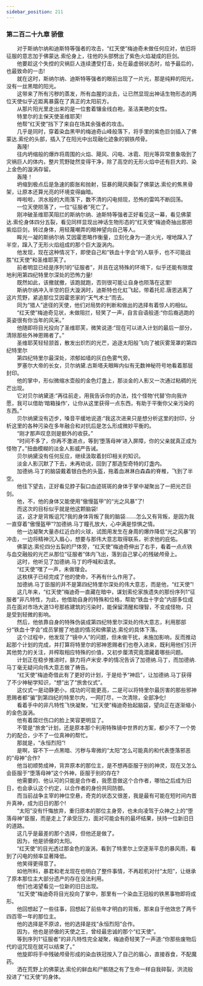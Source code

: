 ```yaml
---
sidebar_position: 211
---
```

### 第二百二十九章 骄傲  


　　对于斯纳尔纳和迪斯特等强者的攻击，“红天使”梅迪奇未做任何应对，依旧将征服的意志加于佛蒙达.索伦身上，往他的头部劈出了紫色火焰凝成的巨剑。  
　　他要趁这个失控的灾祸巨人连续遭受打击，处在最虚弱状态时，给予最后的，也最致命的一击!  
　　就在这时，斯纳尔纳、迪斯特等强者的眼前出现了一片光，那是纯粹的阳光，没有一丝黑暗的阳光。  
　　这带来了所有污秽的蒸发，所有血腥的淡去，让已然显现出神话生物形态的两位天使似乎近距离暴露在了真正的太阳前方。  
　　从那片阳光里走出来的是一位套着镶金线白袍，圣洁美艳的女性。  
　　特里尔的主保天使圣维耶芙!  
　　他帮“红天使”挡下了来自在场其余强者的攻击。  
　　几乎是同时，穿着染血黑甲的梅迪奇山峰般落下，将手里的紫色巨剑插入了佛蒙达.索伦的头部，插入了在阳光中出现融化迹象的钢铁颅骨。  
　　轰隆!  
　　往内坍缩般的爆炸将周围的火焰、飓风、闪电、冰雹、阳光等异常景象吸到了灾祸巨人的体内，整片荒野陡然变得干净，除了高空的无形火焰中还有巨大的、染上金色的漩涡存留。  
　　轰隆！  
　　坍缩到极点后是急速的膨胀和抛射，狂暴的飓风撕裂了佛蒙达.索伦的焦黑骨架，让原本还算光亮的环境变得幽暗。  
　　哗啦啦，洪水般的大雨落下，数不清的闪电频现，恐怖的雷鸣不断回荡。  
　　一位天使陨落了，一位“征服者”死亡了。  
　　刚冲破圣维耶芙阻拦的斯纳尔纳、迪斯特等强者正好看见这一幕，看见佛蒙达.索伦身体四分五裂，看见同样显现出神话生物形态的“红天使”梅迪奇抽出那把紫焰巨剑，转过身体，用轻蔑嘲弄的眼神望向自己等人。  
　　眸光一凝的斯纳尔纳.艾因霍恩略作衡量，立刻化身为一道火光，嗖地蹿入了半空，蹿入了无形火焰组成的那个巨大漩涡内。  
　　他发现，现在这种情况下，即使自己和“铁血十字会”的人联手，也不可能战胜“红天使”和圣维耶芙了。  
　　前者明显已经是序列1的“征服者”，并且在这特殊的环境下，似乎还能有限度地利用第四纪特里尔深处的恐怖力量!  
　　既然如此，该撤就撤，该跑就跑，否则很可能让自身也陨落在这里!  
　　斯纳尔纳冲入半空的巨大漩涡时，迪斯特也化虹飞起，带着托尼.唐恩逃离了这片荒野，紧追那位艾因霍恩家的“天气术士”而去。  
　　同为“猎人”途径的天使，他们对局势的判断和做出的选择有着惊人的相似。  
　　“红天使”梅迪奇见状，未做阻拦，轻笑了一声，自言自语般道:“你后裔逃跑的英姿很有你当年的风采。”  
　　他随即将目光投向了圣维耶芙，微笑说道:“现在可以进入计划的最后一部分，清除那些外神恩赐者了。”  
　　圣维耶芙轻轻颔首，散发出炽烈的光芒，追逐太阳般飞向了被灰雾笼罩的第四纪特里尔  
　　第四纪特里尔最深处，浓郁如墙的灰白色雾气旁。  
　　罗塞尔大帝的长女，贝尔纳黛.古斯塔夫眼眸内似有无数神秘符号地看着那层封印。  
　　他的掌中，形似微缩水壶般的金色灯盏上，那淡金的人影又一次通过粘稠的光芒出现。  
　　它对贝尔纳黛道:“再往前走，用我告诉你的办法，找个怪物‘代替’你向我许愿，我可以借助‘暗箱操作’，让你从这里获得一点东西，有助于平衡你父亲污染的东西。”  
　　贝尔纳黛没有迈步，嗓音平缓地说道:“我这次进来只是想分析这里的封印，分析这里的各种污染在多年融合和对抗后是怎么形成微妙平衡的。  
　　“刚才那声叹息则是额外的收获。”  
　　“时间不多了，你再不激进点，等到‘堕落母神’进入屏障，你的父亲就真正成为怪物了。”扭曲模糊的淡金人影威严告诫。  
　　贝尔纳黛没有任何反应，继续汲取着封印相关的知识。  
　　淡金人影沉默了下去，未再劝说，回到了那造型奇特的灯盏内。  
　　加德纳.马丁的脑袋戴着银白色的头盔，拖着血淋淋白森森的脊椎，飞到了半空。  
　　他往下望去，正好看见脖子裂口血迹斑斑的身体于掌中凝聚出了一把光芒巨剑。  
　　他，不，他的身体又能使用“傲慢盔甲”的“光之风暴”了!  
　　而这次的目标似乎就是他这颗脑袋!  
　　这，这才是背叛诅咒?我的身体背叛了我的脑袋…….怎么又有背叛，是因为我一直穿着“傲慢盔甲”?加德纳.马丁瞳孔放大，心中满是惊惧之情。  
　　他一边凝聚大量赤红近白的火球，试图用发生在身周的爆炸降低“光之风暴”的冲击，一边将精神沉入眉心，想要与那伟大意志取得联系，祈求他的庇佑。  
　　佛蒙达.索伦四分五裂的尸体旁，“红天使”梅迪奇伸出了右手，看着一点点铁与血交融般的光芒从那位“征服者”体内飞出，落到自己掌心的残破颅骨上。  
　　这时，他听见了加德纳.马丁的呼喊和请求。  
　　“红天使”嘿了一声，未做理会。  
　　这枚棋子已经完成了他的使命，不再有什么作用了。  
　　加德纳.马丁臣服的并不是第四纪特里尔深处的伟大意志，而是他，“红天使”!  
　　这几年来，“红天使”梅迪奇一直藏在暗中，谋划索伦家族遗失的那份序列1“征服者”非凡特性，为此，他借助自身的特殊和位格，帮助“铁血十字会”内部多位成员在面对市场大道13号那栋建筑的污染时，能保留清醒和理智，不变成怪物，只是受到轻微的影响。  
　　然后，他依靠自身的特殊伪装成第四纪特里尔深处的伟大意志，利用那部分“铁血十字会”成员掌握了地底的情况和佛蒙达.索伦的具体下落。  
　　这个过程中，他发现了“镜中人”的问题，但未做干扰，未施加影响，反而推动起那个计划的完成，并打算将特里尔的邪神恩赐者们也卷入进来，既利用他们引开其他势力的关注，并榨取相应特殊的价值，又初步厘清究竟潜藏着哪些问题。  
　　计划正在稳步推进时，腓力将卢米安.李的情况告诉了加德纳.马丁，而加德纳.马丁毫无疑问向伟大意志做了祷告。  
　　“红天使”梅迪奇借此有了更好的计划，于是给予“神启”，让加德纳.马丁获得了不少神秘学知识，“想”出了“旅舍仪式”。  
　　这仪式一是动静更小，成功的可能更高，二是可以将特里尔最厉害的那些邪神恩赐者都“骗”到第四纪的特里尔内，一网打尽，一次清除，全部净化!  
　　看着手中的非凡特性飞快凝聚，“红天使”梅迪奇抬起脑袋，望向正在逐渐缩小的金色漩涡。  
　　他有着腐烂伤口的脸上笑容更明显了。  
　　不管是“旅舍”计划，还是原本那个利用特殊镜中世界的方案，都少不了一个势力的配合，少不了一位真神的帮忙。  
　　那就是，“永恒烈阳”!  
　　是啊，容不下一点黑暗、污秽与卑微的“太阳”怎么可能真的和代表堕落邪恶的“母神”合作?  
　　他当初顺势成神，背弃原本的那位主，是不想再臣服于别的神灵，现在又怎么会臣服于“堕落母神”这个外神，臣服于别的存在?  
　　他需要的、他认可的只能是合作者，我愿意做这个合作者，哪怕之后成为旧日，也会承认这个约定，以合作者的身份共同防御。  
　　而当前战争主宰的神位空悬，奇克的状态又很差，我是最有可能在短时间内晋升真神，成为旧日的那个!  
　　“太阳”没有忏悔放弃，重归原本的那位主身旁，也未向凌驾于众神之上的“堕落母神”臣服，而是走上了承受压力，面对可能会有的最坏结果，扶持一位新旧日的道路。  
　　这几乎是最差的那个选择，但他还是做了。  
　　因为，他是骄傲的太阳。  
　　“红天使”的目光透过那金色的漩涡，看到了特里尔上空逐渐平息的暴风雨，看到了闪电的频率显著降低。  
　　他笑得更得意了。  
　　如他所料，暴君和老龙现在也明白了整件事情，不再趁机对付“太阳”，让继承了原本那位主大部分遗产的存在没法利用。  
　　他们也渴望看见一位新的旧日出现。  
　　“红天使”梅迪奇将目光投向了掌中，那里有一个染血王冠般的铁黑事物即将成形。  
　　他回想起了一些往事，回想起了前些年才明白的背叛，那来自于他效忠了两千四百零一年的那位主。  
　　他的选择是不原谅，他的选择是找“永恒烈阳”合作。  
　　因为，他也是骄傲的天使之王，曾经最忠诚的那个“红天使”。  
　　等到序列1“征服者”的非凡特性完全凝聚，梅迪奇轻笑了一声道:“你那些废物后代的诅咒现在就可以结束了。”  
　　他旋即将手中残破颅骨形成的染血铁冠按入了自己的眉心，直接吞食，不配魔药。  
　　洒在荒野上的佛蒙达.索伦的鲜血和尸骸随之有了生命一样自我碎裂，洪流般投进了“红天使”的身体。  
